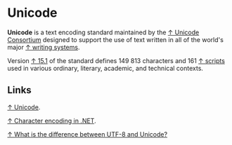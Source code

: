 # Unicode

**Unicode** is a text encoding standard maintained by the [↑ Unicode Consortium](https://en.wikipedia.org/wiki/Unicode_Consortium) designed to support the use of text written in all of the world's major [↑ writing systems](https://en.wikipedia.org/wiki/Writing_system).

Version [↑ 15.1](https://www.unicode.org/versions/Unicode15.1.0/) of the standard defines 149 813 characters and 161 [↑ scripts](https://en.wikipedia.org/wiki/Script_(Unicode)) used in various ordinary, literary, academic, and technical contexts.

## Links

[↑ Unicode](https://en.wikipedia.org/wiki/Unicode).

[↑ Character encoding in .NET](https://learn.microsoft.com/en-us/dotnet/standard/base-types/character-encoding-introduction).

[↑ What is the difference between UTF-8 and Unicode?](https://stackoverflow.com/questions/643694/what-is-the-difference-between-utf-8-and-unicode)
